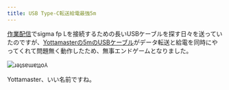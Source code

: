 ```yaml
---
title: USB Type-C転送給電最強5m
---
```

[作業配信](https://www.youtube.com/c/r7kamura)でsigma fp Lを接続するための長いUSBケーブルを探す日々を送っていたのですが、[Yottamasterの5mのUSBケーブル](https://www.amazon.co.jp/dp/B09Y1BY75P)がデータ転送と給電を同時にやってくれて問題無く動作したため、無事エンドゲームとなりました。

![](https://lh4.googleusercontent.com/og7ic3EvMoM9kdWxNM0dPiK4FUDF2dedHV9UU9aRawqRFZPcZYEPnODISkVUAljMMyby_5lm9kJajjc1OwFxdwznN6Nt8TMp_ZpRHWEhQLezfMbWgTu0kWGBrq6FQVrEzan4CpvKbZ_EQVG1ub3W7GFpONW6lPXw0aIk-05h5bz9JW-OQFmYvat3eNEDog "ɹǝʇsɐɯɐʇʇo⅄")

Yottamaster、いい名前ですね。
